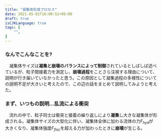 ```yaml
---
title: "凝集体形成プロセス"
date: 2021-05-01T16:00:51+09:00
draft: true
isCJKLanguage: true
tags: [
    "",
]
---
```


### なんでこんなことを?
　凝集体サイズは**凝集と崩壊のバランスによって制御**されているとしばしば述べているが、粒子間接着力を測定し、**崩壊過程**をことさら注視する理由について、説明が行き届いていなかったと思う。この原因として凝集過程の多様性についての説明不足が大きいと考えたので、この辺の話をまとめて説明してみようと考えた。

### まず、いつもの説明...乱流による衝突
　流れの中で、粒子同士は衝突と接着の繰り返しにより**凝集**し大きな凝集体が形成される。凝集体サイズの大型化に伴い、凝集体全体に加わる流体の力$F_{hyd}$が大きくなり、凝集体強度$F_{floc}$を超える力が加わったときに**崩壊**が生じる。
